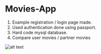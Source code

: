 # Movies-App

1. Example registration / login page made.
2. Used authentication done using passport. 
3. Hard code mysql database. 
4. Compare user movies / partner movies

![alt text](https://github.com/austinbarton1997/Tinder-Movies/blob/master/gif.gif?raw=true)

